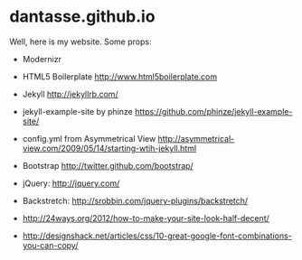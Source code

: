 dantasse.github.io
==================

Well, here is my website. Some props:

- Modernizr
- HTML5 Boilerplate http://www.html5boilerplate.com
- Jekyll http://jekyllrb.com/
- jekyll-example-site by phinze https://github.com/phinze/jekyll-example-site/
- config.yml from Asymmetrical View http://asymmetrical-view.com/2009/05/14/starting-wtih-jekyll.html
- Bootstrap http://twitter.github.com/bootstrap/
- jQuery: http://jquery.com/
- Backstretch: http://srobbin.com/jquery-plugins/backstretch/
  
- http://24ways.org/2012/how-to-make-your-site-look-half-decent/
- http://designshack.net/articles/css/10-great-google-font-combinations-you-can-copy/
